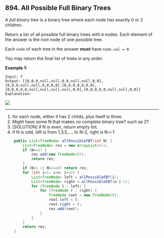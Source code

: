 ## 894. All Possible Full Binary Trees

A *full binary tree* is a binary tree where each node has exactly 0 or 2 children.

Return a list of all possible full binary trees with `N` nodes.  Each element of the answer is the root node of one possible tree.

Each `node` of each tree in the answer **must** have `node.val = 0`.

You may return the final list of trees in any order.

**Example 1:**

```
Input: 7
Output: [[0,0,0,null,null,0,0,null,null,0,0],[0,0,0,null,null,0,0,0,0],[0,0,0,0,0,0,0],[0,0,0,0,0,null,null,null,null,0,0],[0,0,0,0,0,null,null,0,0]]
Explanation:
```
![](https://s3-lc-upload.s3.amazonaws.com/uploads/2018/08/22/fivetrees.png)

---

1. for each node, either it has 2 childs, plus itself is three.
2. Might have some N that makes  no complete binary tree? such as 2?
3. [SOLUTION] if N is even, return empty list.
4. if N is odd, left is from 1,3,5,..., to N-2, right is N-i-1

```java
    public List<TreeNode> allPossibleFBT(int N) {
        List<TreeNode> res = new ArrayList<>();
        if (N==1) {
            res.add(new TreeNode(0));
            return res;
        }
        if (N<1 || N%2==0) return res;
        for (int i=1; i<n; i+=2) {
            List<TreeNode> left = allPossibleFBT(i);
            List<TreeNode> right = allPossibleFBT(n-i-1);
            for (TreeNode l : left) {
                for (TreeNode r : right) {
                    TreeNode root = new TreeNode(0);
                    root.left = l;
                    root.right = r;
                    res.add(root);
                }
            }
        }
        return res;
    }
```

